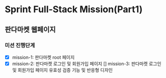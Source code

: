 # Sprint Full-Stack Mission(Part1)

## 판다마켓 웹페이지

### 미션 진행단계
- [x] mission-1: 판다마켓 root 페이지
- [x] mission-2: 판다마켓 로그인 및 회원가입 페이지 
[] mission-3: 판다마켓 로그인 및 회원가입 페이지 유효성 검증 기능 및 반응형 디자인
